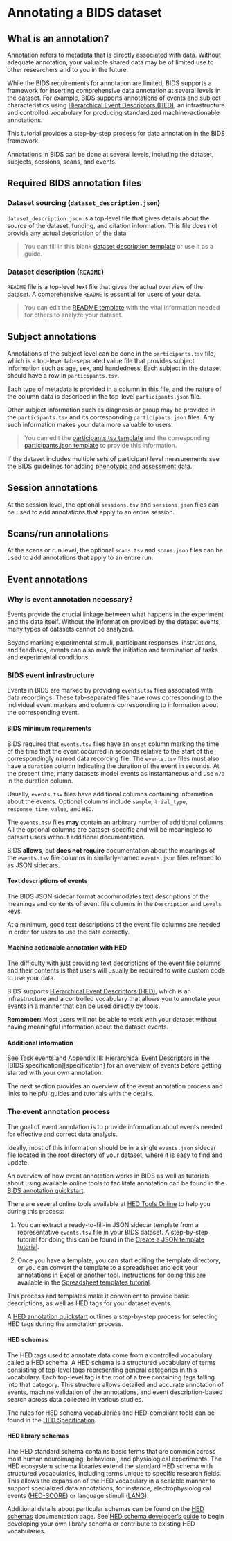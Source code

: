 # Annotating a BIDS dataset

## What is an annotation?

Annotation refers to metadata that is directly associated with data.
Without adequate annotation, your valuable shared data may be of limited
use to other researchers and to you in the future.

While the BIDS requirements for annotation are limited,
BIDS supports a framework for inserting comprehensive
data annotation at several levels in the dataset.
For example, BIDS supports annotations of events and subject characteristics using
[Hierarchical Event Descriptors (HED)](https://hed-examples.readthedocs.io/en/latest/index.html),
an infrastructure and controlled vocabulary for
producing standardized machine-actionable annotations.

This tutorial provides a step-by-step process for data annotation in the BIDS framework.

Annotations in BIDS can be done at several levels, including the dataset, subjects, sessions, scans, and events.

## Required BIDS annotation files

### Dataset sourcing (`dataset_description.json`)

`dataset_description.json` is a top-level file that gives details about the source of the dataset,
funding, and citation information.
This file does not provide any actual description of the data.

> You can fill in this blank [dataset description template](../templates/index.md#dataset_descriptionjson) or use it as a guide.

### Dataset description (`README`)
`README` file is a top-level text file that gives the actual overview of the dataset.
A comprehensive `README` is essential for users of your data.

> You can edit the [README template](../templates/index.md#readmemd) with the vital information needed for others to analyze your dataset.

## Subject annotations
Annotations at the subject level can be done in the `participants.tsv` file,
which is a top-level tab-separated value file that provides
subject information such as age, sex, and handedness.
Each subject in the dataset should have a row in `participants.tsv`.

Each type of metadata is provided in a column in this file,
and the nature of the column data is described in the top-level
`participants.json` file.

Other subject information such as diagnosis or group may be provided
in the `participants.tsv` and its corresponding `participants.json` files.
Any such information makes your data more valuable to users.

> You can edit the [participants.tsv template](https://raw.githubusercontent.com/bids-standard/bids-starter-kit/main/templates/participants.tsv) and the corresponding
> [participants.json template](https://raw.githubusercontent.com/bids-standard/bids-starter-kit/main/templates/participants.json)
> to provide this information.

If the dataset includes multiple sets of participant level measurements see the BIDS guidelines
for adding [phenotypic and assessment data](https://bids-specification.readthedocs.io/en/stable/03-modality-agnostic-files.html#phenotypic-and-assessment-data).

## Session annotations

At the session level, the optional `sessions.tsv` and `sessions.json` files can be used to add
annotations that apply to an entire session.

## Scans/run annotations

At the scans or run level, the optional `scans.tsv` and `scans.json` files can be used to add
annotations that apply to an entire run.

## Event annotations

### Why is event annotation necessary?
Events provide the crucial linkage between what happens in the experiment
and the data itself.
Without the information provided by the dataset events,
many types of datasets cannot be analyzed.

Beyond marking experimental stimuli, participant responses, instructions,
and feedback, events can also mark the initiation and termination of tasks and experimental conditions.

### BIDS event infrastructure

Events in BIDS are marked by providing `events.tsv` files associated with data recordings.
These tab-separated files have rows corresponding to the individual event markers and
columns corresponding to information about the corresponding event.

#### BIDS minimum requirements
BIDS requires that `events.tsv` files have an `onset` column marking the
time of the time that the event occurred in seconds relative to the start
of the correspondingly named data recording file.
The `events.tsv` files must also have a `duration` column indicating
the duration of the event in seconds.
At the present time, many datasets model events as instantaneous
and use `n/a` in the duration column.

Usually, `events.tsv` files have additional columns containing
information about the events. Optional columns include `sample`,
`trial_type`, `response_time`, `value`, and `HED`.

The `events.tsv` files **may** contain an arbitrary number of additional columns.
All the optional columns are dataset-specific
and will be meaningless to dataset users
without additional documentation.

BIDS **allows**, but **does not require** documentation about the meanings
of the `events.tsv` file columns in similarly-named
`events.json` files referred to as JSON sidecars.

#### Text descriptions of events
The BIDS JSON sidecar format accommodates text descriptions of the meanings
and contents of event file columns in the
`Description` and `Levels` keys.

At a minimum, good text descriptions of the event file columns are needed in order
for users to use the data correctly.

#### Machine actionable annotation with HED

The difficulty with just providing text descriptions of the
event file columns and their contents is that users will usually
be required to write custom code to use your data.

BIDS supports [Hierarchical Event Descriptors (HED)](https://www.hed-resources.org),
which is an infrastructure and a controlled vocabulary that allows you to
annotate your events in a manner that can be used directly by tools.

**Remember:** Most users will not be able to work with your dataset
without having meaningful information about the dataset events.

#### Additional information
See [Task events](https://bids-specification.readthedocs.io/en/stable/04-modality-specific-files/05-task-events.html) and
[Appendix III: Hierarchical Event Descriptors](https://bids-specification.readthedocs.io/en/stable/appendices/hed.html)
in the [BIDS specification][specification]
for an overview of events before getting started with your own annotation.

The next section provides an overview of the event annotation process
and links to helpful guides and tutorials with the details.

### The event annotation process

The goal of event annotation is to provide information about
events needed for effective and correct data analysis.

Ideally, most of this information should be in a single `events.json` sidecar file
located in the root directory of your dataset,
where it is easy to find and update.

An overview of how event annotation works in BIDS as well as tutorials
about using available online tools to facilitate annotation can be found in the
[BIDS annotation quickstart](https://www.hed-resources.org/en/latest/BidsAnnotationQuickstart.html).

There are several online tools available at
[HED Tools Online](https://hedtools.org)
to help you during this process:

1.  You can extract a ready-to-fill-in JSON sidecar template
    from a representative `events.tsv` file in your BIDS dataset.
    A step-by-step tutorial for doing this can be found in the
    [Create a JSON template tutorial](https://www.hed-resources.org/en/latest/BidsAnnotationQuickstart.html#create-a-json-template).

1.  Once you have a template, you can start editing the template directory,
    or you can convert the template to a spreadsheet and edit your
    annotations in Excel or another tool.
    Instructions for doing this are available in the
    [Spreadsheet templates tutorial](https://www.hed-resources.org/en/latest/BidsAnnotationQuickstart.html#spreadsheet-templates).

This process and templates make it convenient to provide basic
descriptions, as well as HED tags for your dataset events.

A [HED annotation quickstart](https://www.hed-resources.org/en/latest/HedAnnotationQuickstart.html)
outlines a step-by-step process for selecting HED tags during the annotation process.

#### HED schemas

The HED tags used to annotate data come from a controlled vocabulary called a HED schema.
A HED schema is a structured vocabulary of terms consisting of top-level tags representing general categories in this vocabulary.
Each top-level tag is the root of a tree containing tags falling into that category.
This structure allows detailed and accurate annotation of events,
machine validation of the annotations,
and event description-based search across data collected in various studies.

The rules for HED schema vocabularies and HED-compliant tools can be found in the [HED Specification](https://hed-specification.readthedocs.io/en/latest/).

#### HED library schemas

The HED standard schema contains basic terms that are common across most human neuroimaging, behavioral, and physiological experiments.
The HED ecosystem schema libraries extend the standard HED schema with structured vocabularies, including terms unique to specific research fields.
This allows the expansion of the HED vocabulary in a scalable manner to support specialized data annotations,
for instance, electrophysiological events ([HED-SCORE](https://github.com/hed-standard/hed-schemas/tree/main/library_schemas/score))
or language stimuli ([LANG](https://github.com/hed-standard/hed-schemas/tree/main/library_schemas/lang)).

Additional details about particular schemas can be found on the [HED schemas](https://hed-schemas.readthedocs.io/en/latest/index.html) documentation page.
See [HED schema developer’s guide](https://www.hed-resources.org/en/latest/HedSchemaDevelopersGuide.html)
to begin developing your own library schema or contribute to existing HED vocabularies.
